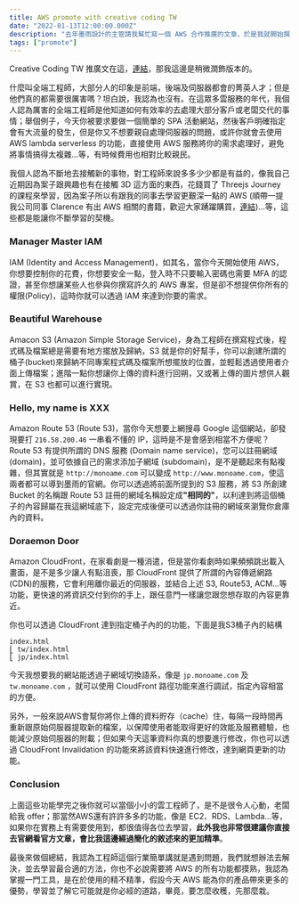 ```yaml
---
title: AWS promote with creative coding TW
date: "2022-01-13T12:00:00.000Z"
description: "去年墨雨設計的主管請我幫忙寫一個 AWS 合作推廣的文章，於是我就開始撰寫一些我平時時常使用的功能，像是 IAM, S3, Route53, Lambda,CloudFront, lightsail, EC2, RDS...等的功能，那也於近期正式上架到 Creative Coding TW 的站台上面了，雖然因為潤筆的關係及我認為有些內容對於沒接觸過 AWS 的會稍微較難，所以很多內容都刪除了，畢竟是推廣的文章，但能讓自己的東西擺出去給人看到，對於我來說還是感到很開心的一件事，畢竟我也不是什麼 AWS 特別厲害的人，大多數我都必須上網搜尋或詢問較專業的人來獲得解答；那這篇文章我會著重在“前端”工程師如何能踏進 AWS 領域的這部分來進行講述。" 
tags: ["promote"]
---
```


Creative Coding TW 推廣文在這，[連結](https://creativecoding.in/2021/12/14/%e3%80%90-%e5%90%88%e4%bd%9c%e6%8e%a8%e5%bb%a3%ef%bc%9aaws%e5%b8%b6%e4%bd%a0%e5%9c%a8%e9%9b%b2%e7%ab%af%e9%a3%9b%e3%80%91/)，那我這邊是稍微潤飾版本的。

什麼叫全端工程師，大部分人的印象是前端，後端及伺服器都會的菁英人才；但是他們真的都需要很厲害嗎？坦白說，我認為也沒有。在這眾多雲服務的年代，我個人認為厲害的全端工程師是他知道如何有效率的去處理大部分客戶或老闆交代的事情；舉個例子，今天你被要求要做一個簡單的 SPA 活動網站，然後客戶明確指定會有大流量的發生，但是你又不想要親自處理伺服器的問題，或許你就會去使用 AWS lambda serverless 的功能，直接使用 AWS 服務將你的需求處理好，避免將事情搞得太複雜...等，有時候費用也相對比較親民。

我個人認為不斷地去接觸新的事物，對工程師來說多多少少都是有益的，像我自己近期因為案子跟興趣也有在接觸 3D 這方面的東西，花錢買了 Threejs Journey 的課程來學習，因為案子所以有跟我的同事去學習更艱深一點的 AWS (順帶一提我公司同事 Clarence 有出 AWS 相關的書籍，歡迎大家踴躍購買，[連結](https://www.tenlong.com.tw/products/9789864349203))...等，這些都是能讓你不斷學習的契機。

### Manager Master IAM
IAM (Identity and Access Management)，如其名，當你今天開始使用 AWS，你想要控制你的花費，你想要安全一點，登入時不只要輸入密碼也需要 MFA 的認證，甚至你想讓某些人也參與你撰寫許久的 AWS 專案，但是卻不想提供你所有的權限(Policy)，這時你就可以透過 IAM 來達到你要的需求。

### Beautiful Warehouse
Amacon S3 (Amazon Simple Storage Service)，身為工程師在撰寫程式後，程式碼及檔案總是需要有地方擺放及歸納，S3 就是你的好幫手，你可以創建所謂的桶子(bucket)來歸納不同專案程式碼及檔案所想擺放的位置，並輕鬆透過使用者介面上傳檔案；進階一點你想讓你上傳的資料進行回朔，又或著上傳的圖片想供人觀賞，在 S3 也都可以進行實現。

### Hello, my name is XXX
Amazon Route 53 (Route 53)，當你今天想要上網搜尋 Google 這個網站，卻發現要打 `216.58.200.46` 一串看不懂的 IP，這時是不是會感到相當不方便呢？Route 53 有提供所謂的 DNS 服務 (Domain name service)，您可以註冊網域 (domain)，並可依據自己的需求添加子網域 (subdomain)，是不是聽起來有點複雜，但其實就是 `http://monoame.com` 可以變成 `http://www.monoame.com`，使這兩者都可以導到墨雨的官網。你可以透過將前面所提到的 S3 服務，將 S3 所創建 Bucket 的名稱跟 Route 53 註冊的網域名稱設定成<strong>"相同的"</strong>，以利達到將這個桶子的內容歸屬在我這網域底下，設定完成後便可以透過你註冊的網域來瀏覽你倉庫內的資料。

### Doraemon Door
Amazon CloudFront，在家看劇是一種消遣，但是當你看劇時如果頻頻跳出載入畫面，是不是多少讓人有點沮喪，那 CloudFront 提供了所謂的內容傳遞網路(CDN)的服務，它會利用離你最近的伺服器，並結合上述 S3, Route53, ACM...等功能，更快速的將資訊交付到你的手上，跟任意門一樣讓您跟您想存取的內容更靠近。

你也可以透過 CloudFront 達到指定桶子內的的功能，下面是我S3桶子內的結構
```
index.html
⎣ tw/index.html
⎣ jp/index.html
```
今天我想要我的網站能透過子網域切換語系，像是 `jp.monoame.com` 及 `tw.monoame.com` ，就可以使用 CloudFront 路徑功能來進行調試，指定內容相當的方便。

另外，一般來說AWS會幫你將你上傳的資料貯存（cache）住，每隔一段時間再重新跟原始伺服器提取新的檔案，以保障使用者能取得更好的效能及服務體驗，也能減少原始伺服器的附載；但如果今天這筆資料你真的想要進行修改，你也可以透過 CloudFront Invalidation 的功能來將該資料快速進行修改，達到網頁更新的功能。

### Conclusion
上面這些功能學完之後你就可以當個小小的雲工程師了，是不是很令人心動，老闆給我 offer；那當然AWS還有許許多多的功能，像是 EC2、RDS、Lambda...等，如果你在實務上有需要使用到，都很值得各位去學習，<strong>此外我也非常很建議你直接去官網看官方文章，會比我這邊經過簡化的敘述來的更加精準</strong>。

最後來做個總結，我認為工程師這個行業簡單講就是遇到問題，我們就想辦法去解決，並去學習最合適的方法，你也不必說需要將 AWS 的所有功能都摸熟，我認為掌握一門工具，是在於使用的精不精準，假設今天 AWS 能為你的產品帶來更多的優勢，學習並了解它可能就是你必經的道路，畢竟，要怎麼收穫，先那麼栽。